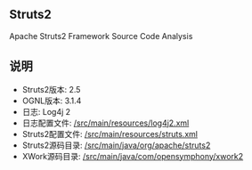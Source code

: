 ## Struts2

Apache Struts2 Framework Source Code Analysis

## 说明

* Struts2版本: 2.5
* OGNL版本: 3.1.4
* 日志: Log4j 2
* 日志配置文件: [/src/main/resources/log4j2.xml](/src/main/resources/log4j2.xml)
* Struts2配置文件: [/src/main/resources/struts.xml](/src/main/resources/struts.xml)
* Struts2源码目录: [/src/main/java/org/apache/struts2](/src/main/java/org/apache/struts2)
* XWork源码目录: [/src/main/java/com/opensymphony/xwork2](/src/main/java/com/opensymphony/xwork2)
